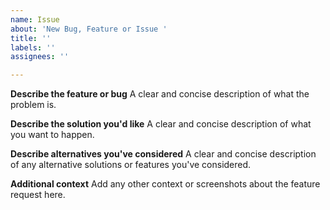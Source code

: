 ```yaml
---
name: Issue
about: 'New Bug, Feature or Issue '
title: ''
labels: ''
assignees: ''

---
```


**Describe the feature or bug**
A clear and concise description of what the problem is.

**Describe the solution you'd like**
A clear and concise description of what you want to happen.

**Describe alternatives you've considered**
A clear and concise description of any alternative solutions or features you've considered.

**Additional context**
Add any other context or screenshots about the feature request here.
